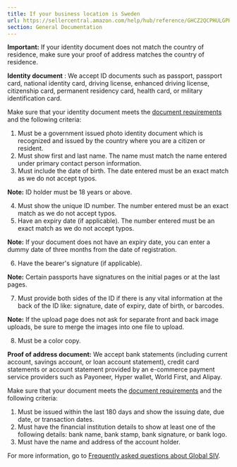 ```yaml
---
title: If your business location is Sweden
url: https://sellercentral.amazon.com/help/hub/reference/GHCZ2QCPHULGPHDR
section: General Documentation
---
```


**Important:** If your identity document does not match the country of
residence, make sure your proof of address matches the country of residence.

**Identity document** : We accept ID documents such as passport, passport
card, national identity card, driving license, enhanced driving license,
citizenship card, permanent residency card, health card, or military
identification card.

Make sure that your identity document meets the [document
requirements](/gp/help/GQRP483PDN88Q3M9) and the following criteria:  

  1. Must be a government issued photo identity document which is recognized and issued by the country where you are a citizen or resident.
  2. Must show first and last name. The name must match the name entered under primary contact person information.
  3. Must include the date of birth. The date entered must be an exact match as we do not accept typos.

**Note:** ID holder must be 18 years or above.

  4. Must show the unique ID number. The number entered must be an exact match as we do not accept typos.
  5. Have an expiry date (if applicable). The number entered must be an exact match as we do not accept typos.

**Note:** If your document does not have an expiry date, you can enter a dummy
date of three months from the date of registration.

  6. Have the bearer's signature (if applicable).

**Note:** Certain passports have signatures on the initial pages or at the
last pages.

  7. Must provide both sides of the ID if there is any vital information at the back of the ID like: signature, date of expiry, date of birth, or barcodes.

**Note:** If the upload page does not ask for separate front and back image
uploads, be sure to merge the images into one file to upload.

  8. Must be a color copy.

**Proof of address document:** We accept bank statements (including current
account, savings account, or loan account statement), credit card statements
or account statement provided by an e-commerce payment service providers such
as Payoneer, Hyper wallet, World First, and Alipay.

Make sure that your document meets the [document
requirements](/gp/help/GQRP483PDN88Q3M9) and the following criteria:  

  1. Must be issued within the last 180 days and show the issuing date, due date, or transaction dates.
  2. Must have the financial institution details to show at least one of the following details: bank name, bank stamp, bank signature, or bank logo.
  3. Must have the name and address of the account holder.

For more information, go to [Frequently asked questions about Global
SIV](/gp/help/G2MJXHQCR62DZSSM).

